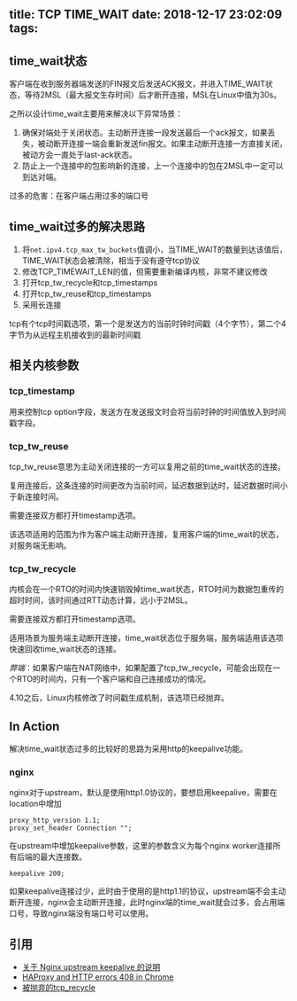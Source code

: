 title: TCP TIME_WAIT
date: 2018-12-17 23:02:09
tags:
---
## time_wait状态

客户端在收到服务器端发送的FIN报文后发送ACK报文，并进入TIME_WAIT状态，等待2MSL（最大报文生存时间）后才断开连接，MSL在Linux中值为30s。

之所以设计time_wait主要用来解决以下异常场景：

1. 确保对端处于关闭状态。主动断开连接一段发送最后一个ack报文，如果丢失，被动断开连接一端会重新发送fin报文。如果主动断开连接一方直接关闭，被动方会一直处于last-ack状态。
2. 防止上一个连接中的包影响新的连接，上一个连接中的包在2MSL中一定可以到达对端。

过多的危害：在客户端占用过多的端口号

## time_wait过多的解决思路

1. 将`net.ipv4.tcp_max_tw_buckets`值调小，当TIME_WAIT的数量到达该值后，TIME_WAIT状态会被清除，相当于没有遵守tcp协议
2. 修改TCP_TIMEWAIT_LEN的值，但需要重新编译内核，非常不建议修改
3. 打开tcp_tw_recycle和tcp_timestamps
4. 打开tcp_tw_reuse和tcp_timestamps
5. 采用长连接

tcp有个tcp时间戳选项，第一个是发送方的当前时钟时间戳（4个字节），第二个4字节为从远程主机接收到的最新时间戳

## 相关内核参数

### tcp_timestamp

用来控制tcp option字段，发送方在发送报文时会将当前时钟的时间值放入到时间戳字段。

### tcp_tw_reuse

tcp_tw_reuse意思为主动关闭连接的一方可以复用之前的time_wait状态的连接。

复用连接后，这条连接的时间更改为当前时间，延迟数据到达时，延迟数据时间小于新连接时间。

需要连接双方都打开timestamp选项。

该选项适用的范围为作为客户端主动断开连接，复用客户端的time_wait的状态，对服务端无影响。

### tcp_tw_recycle

内核会在一个RTO的时间内快速销毁掉time_wait状态，RTO时间为数据包重传的超时时间，该时间通过RTT动态计算，远小于2MSL。

需要连接双方都打开timestamp选项。

适用场景为服务端主动断开连接，time_wait状态位于服务端，服务端适用该选项快速回收time_wait状态的连接。

*弊端*：如果客户端在NAT网络中，如果配置了tcp_tw_recycle，可能会出现在一个RTO的时间内，只有一个客户端和自己连接成功的情况。

4.10之后，Linux内核修改了时间戳生成机制，该选项已经抛弃。


## In Action

解决time_wait状态过多的比较好的思路为采用http的keepalive功能。

### nginx

nginx对于upstream，默认是使用http1.0协议的，要想启用keepalive，需要在location中增加

```
proxy_http_version 1.1;
proxy_set_header Connection "";
```

在upstream中增加keepalive参数，这里的参数含义为每个nginx worker连接所有后端的最大连接数。

```
keepalive 200;
```

如果keepalive连接过少，此时由于使用的是http1.1的协议，upstream端不会主动断开连接，nginx会主动断开连接，此时nginx端的time_wait就会过多，会占用端口号，导致nginx端没有端口号可以使用。

## 引用

* [关于 Nginx upstream keepalive 的说明
](https://www.nosa.me/2014/12/18/%E5%85%B3%E4%BA%8E-nginx-upstream-keepalive-%E7%9A%84%E8%AF%B4%E6%98%8E/)
* [HAProxy and HTTP errors 408 in Chrome](http://www.haproxy.com/blog/haproxy-and-http-errors-408-in-chrome/)
* [被抛弃的tcp_recycle](https://mp.weixin.qq.com/s?__biz=MzUxMDQxMDMyNg==&mid=2247484841&idx=1&sn=7e0923ea9204e126003e263dc8414261&chksm=f9022e90ce75a7865a985ddfb02016949b0c36a02f8fb805c957699ba64144682b9b40d58a1c&mpshare=1&scene=1&srcid=1212u1NkZyHItSo6HpPq7eer%23rd)